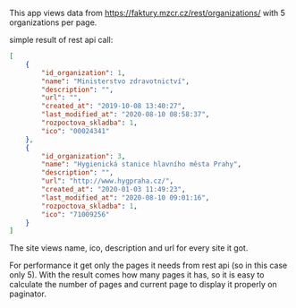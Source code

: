 This app views data from https://faktury.mzcr.cz/rest/organizations/ with 5 organizations per page.

simple result of rest api call:
``` JSON
[
    {
        "id_organization": 1,
        "name": "Ministerstvo zdravotnictví",
        "description": "",
        "url": "",
        "created_at": "2019-10-08 13:40:27",
        "last_modified_at": "2020-08-10 08:58:37",
        "rozpoctova_skladba": 1,
        "ico": "00024341"
    },
    {
        "id_organization": 3,
        "name": "Hygienická stanice hlavního města Prahy",
        "description": "",
        "url": "http://www.hygpraha.cz/",
        "created_at": "2020-01-03 11:49:23",
        "last_modified_at": "2020-08-10 09:01:16",
        "rozpoctova_skladba": 1,
        "ico": "71009256"
    }
]
```

The site views name, ico, description and url for every site it got.

For performance it get only the pages it needs from rest api (so in this case only 5).
With the result comes how many pages it has, so it is easy to calculate the number of pages and current page to display it properly on paginator.